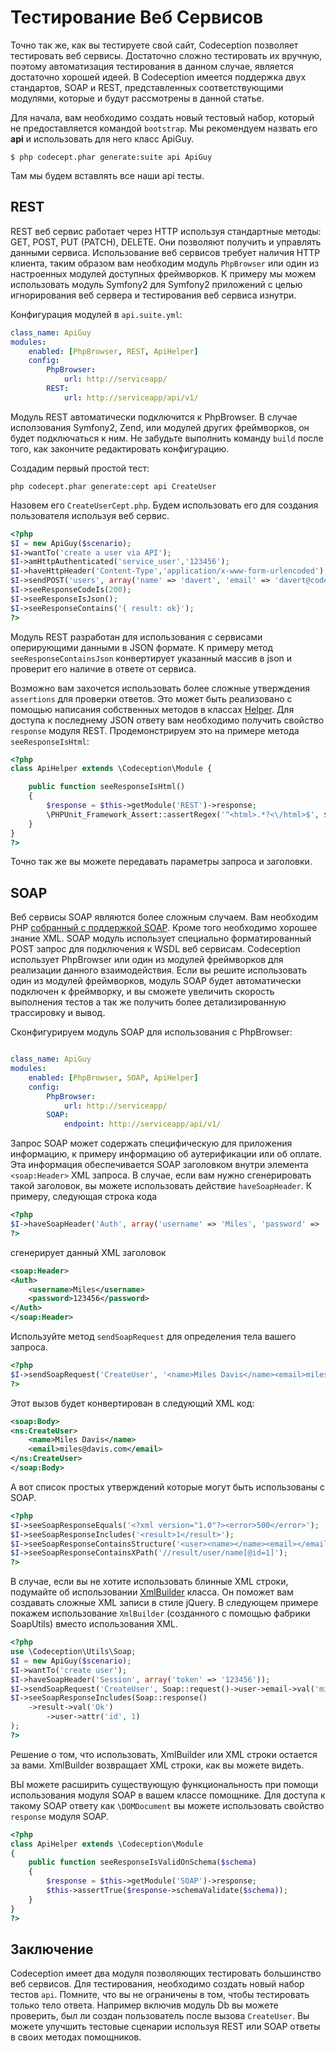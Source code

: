 # Тестирование Веб Сервисов

Точно так же, как вы тестируете свой сайт, Codeception позволяет тестировать веб сервисы. Достаточно сложно тестировать их вручную, поэтому автоматизация тестирования в данном случае, является достаточно хорошей идеей.
В Codeception имеется поддержка двух стандартов, SOAP и REST, представленных соответствующими модулями, которые и будут рассмотрены в данной статье.

Для начала, вам необходимо создать новый тестовый набор, который не предоставляется командой `bootstrap`. Мы рекомендуем назвать его **api** и использовать для него класс ApiGuy.

```
$ php codecept.phar generate:suite api ApiGuy
```

Там мы будем вставлять все наши api тесты.


## REST

REST веб сервис работает через HTTP используя стандартные методы: GET, POST, PUT (PATCH), DELETE. Они позволяют получить и управлять данными сервиса. Использование веб сервисов требует наличия HTTP клиента, таким образом вам необходим модуль `PhpBrowser` или один из настроенных модулей доступных фреймворков. К примеру мы можем использовать модуль Symfony2 для Symfony2 приложений с целью игнорирования веб сервера и тестирования веб сервиса изнутри.

Конфигурация модулей в `api.suite.yml`:

``` yaml
class_name: ApiGuy
modules:
    enabled: [PhpBrowser, REST, ApiHelper]
    config:
		PhpBrowser:
			url: http://serviceapp/
		REST:
		    url: http://serviceapp/api/v1/
```

Модуль REST автоматически подключится к PhpBrowser. В случае исползования Symfony2, Zend, или модулей других фреймворков, он будет подключаться к ним. Не забудьте выполнить команду `build` после того, как закончите редактировать конфигурацию.

Создадим первый простой тест:

```
php codecept.phar generate:cept api CreateUser
```

Назовем его `CreateUserCept.php`. Будем использовать его для создания пользователя используя веб сервис.

``` php
<?php
$I = new ApiGuy($scenario);
$I->wantTo('create a user via API');
$I->amHttpAuthenticated('service_user','123456');
$I->haveHttpHeader('Content-Type','application/x-www-form-urlencoded');
$I->sendPOST('users', array('name' => 'davert', 'email' => 'davert@codeception.com'));
$I->seeResponseCodeIs(200);
$I->seeResponseIsJson();
$I->seeResponseContains('{ result: ok}');
?>
```

Модуль REST разработан для использования с сервисами оперирующими данными в JSON формате. К примеру метод `seeResponseContainsJson` конвертирует указанный массив в json и проверит его наличие в ответе от сервиса.

Возможно вам захочется использовать более сложные утверждения `assertions` для проверки ответов. Это может быть реализовано с помощью написания собственных методов в клаccах [Helper](http://codeception.com/docs/03-Modules#helpers). Для доступа к последнему JSON ответу вам необходимо получить свойство `response` модуля REST. Продемонстрируем это на примере метода `seeResponseIsHtml`:

```php
<?php
class ApiHelper extends \Codeception\Module {

	public function seeResponseIsHtml()
	{
		$response = $this->getModule('REST')->response;
		\PHPUnit_Framework_Assert::assertRegex('^<html>.*?<\/html>$', $response);
	}
}
?>
```

Точно так же вы можете передавать параметры запроса и заголовки.

## SOAP

Веб сервисы SOAP являются более сложным случаем. Вам необходим PHP [собранный с поддержкой SOAP](http://php.net/manual/en/soap.installation.php). Кроме того необходимо хорошее знание XML. SOAP модуль использует специально форматированный POST запрос для подключения к WSDL веб сервисам. Codeception использует PhpBrowser или один из модулей фреймворков для реализации данного взаимодействия. Если вы решите использовать один из модулей фреймворков, модуль SOAP будет автоматически подключен к фреймворку, и вы сможете увеличить скорость выполнения тестов а так же получить более детализированную трассировку и вывод.

Сконфигурируем модуль SOAP для использования с PhpBrowser:

``` yaml

class_name: ApiGuy
modules:
    enabled: [PhpBrowser, SOAP, ApiHelper]
    config:
		PhpBrowser:
			url: http://serviceapp/
		SOAP:
		    endpoint: http://serviceapp/api/v1/
```

Запрос SOAP может содержать специфическую для приложения информацию, к примеру информацию об аутерификации или об оплате. Эта информация обеспечивается SOAP заголовком внутри элемента `<soap:Header>` XML запроса. В случае, если вам нужно сгенерировать такой заголовок, вы можете использовать действие `haveSoapHeader`. К примеру, следующая строка кода

``` php
<?php
$I->haveSoapHeader('Auth', array('username' => 'Miles', 'password' => '123456'));
?>
```
сгенерирует данный XML заголовок

``` xml
<soap:Header>
<Auth>
	<username>Miles</username>
	<password>123456</password>
</Auth>
</soap:Header>
```

Используйте метод `sendSoapRequest` для определения тела вашего запроса.

``` php
<?php
$I->sendSoapRequest('CreateUser', '<name>Miles Davis</name><email>miles@davis.com</email>');
?>
```

Этот вызов будет конвертирован в следующий XML код:

``` xml
<soap:Body>
<ns:CreateUser>
	<name>Miles Davis</name>
	<email>miles@davis.com</email>
</ns:CreateUser>
</soap:Body>
```

А вот список простых утверждений которые могут быть использованы с SOAP.

``` php
<?php
$I->seeSoapResponseEquals('<?xml version="1.0"?><error>500</error>');
$I->seeSoapResponseIncludes('<result>1</result>');
$I->seeSoapResponseContainsStructure('<user><name></name><email></email>');
$I->seeSoapResponseContainsXPath('//result/user/name[@id=1]');
?>
```

В случае, если вы не хотите использовать блинные XML строки, подумайте об использовании [XmlBuilder](http://codeception.com/docs/reference/xmlbuilder) класса. Он поможет вам создавать сложные XML записи в стиле jQuery.
В следующем примере покажем использование `XmlBuilder` (созданного с помощью фабрики SoapUtils) вместо использования XML.

```php
<?php
use \Codeception\Utils\Soap;
$I = new ApiGuy($scenario);
$I->wantTo('create user');
$I->haveSoapHeader('Session', array('token' => '123456'));
$I->sendSoapRequest('CreateUser', Soap::request()->user->email->val('miles@davis.com'));
$I->seeSoapResponseIncludes(Soap::response()
	->result->val('Ok')
		->user->attr('id', 1)
);
?>
```
Решение о том, что использовать, XmlBuilder или XML строки остается за вами. XmlBuilder возвращает XML строки, как вы можете видеть.

ВЫ можете расширить существующую функциональность при помощи использования модуля SOAP в вашем классе помощнике. Для доступа к такому SOAP ответу как `\DOMDocument` вы можете использовать свойство `response` модуля SOAP.

```php
<?php
class ApiHelper extends \Codeception\Module
{
	public function seeResponseIsValidOnSchema($schema)
	{
		$response = $this->getModule('SOAP')->response;
		$this->assertTrue($response->schemaValidate($schema));
	}
}
?>
```

## Заключение

Codeception имеет два модуля позволяющих тестировать большинство веб сервисов. Для тестирования, необходимо создать новый набор тестов `api`. Помните, что вы не ограничены в том, чтобы тестировать только тело ответа. Например включив модуль Db вы можете проверить, был ли создан пользователь после вызова `CreateUser`. Вы можете улучшить тестовые сценарии используя REST или SOAP ответы в своих методах помощников.